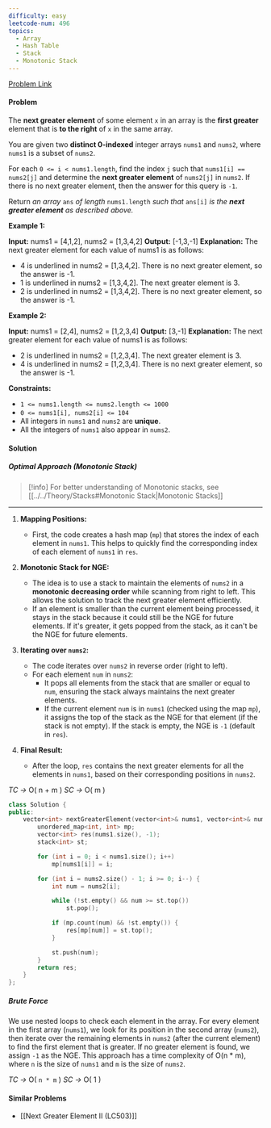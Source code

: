 ```yaml
---
difficulty: easy
leetcode-num: 496
topics:
  - Array
  - Hash Table
  - Stack
  - Monotonic Stack
---
```

[Problem Link](https://leetcode.com/problems/next-greater-element-i/)

#### Problem
The **next greater element** of some element `x` in an array is the **first greater** element that is **to the right** of `x` in the same array.

You are given two **distinct 0-indexed** integer arrays `nums1` and `nums2`, where `nums1` is a subset of `nums2`.

For each `0 <= i < nums1.length`, find the index `j` such that `nums1[i] == nums2[j]` and determine the **next greater element** of `nums2[j]` in `nums2`. If there is no next greater element, then the answer for this query is `-1`.

Return _an array_ `ans` _of length_ `nums1.length` _such that_ `ans[i]` _is the **next greater element** as described above._

**Example 1:**

**Input:** nums1 = [4,1,2], nums2 = [1,3,4,2]
**Output:** [-1,3,-1]
**Explanation:** The next greater element for each value of nums1 is as follows:
- 4 is underlined in nums2 = [1,3,4,2]. There is no next greater element, so the answer is -1.
- 1 is underlined in nums2 = [1,3,4,2]. The next greater element is 3.
- 2 is underlined in nums2 = [1,3,4,2]. There is no next greater element, so the answer is -1.

**Example 2:**

**Input:** nums1 = [2,4], nums2 = [1,2,3,4]
**Output:** [3,-1]
**Explanation:** The next greater element for each value of nums1 is as follows:
- 2 is underlined in nums2 = [1,2,3,4]. The next greater element is 3.
- 4 is underlined in nums2 = [1,2,3,4]. There is no next greater element, so the answer is -1.

**Constraints:**

- `1 <= nums1.length <= nums2.length <= 1000`
- `0 <= nums1[i], nums2[i] <= 104`
- All integers in `nums1` and `nums2` are **unique**.
- All the integers of `nums1` also appear in `nums2`.

#### Solution
##### Optimal Approach (Monotonic Stack)


> [!info] 
> For better understanding of Monotonic stacks, see [[../../Theory/Stacks#Monotonic Stack|Monotonic Stacks]]

---

1. **Mapping Positions:**
    
    - First, the code creates a hash map (`mp`) that stores the index of each element in `nums1`. This helps to quickly find the corresponding index of each element of `nums1`  in `res`.
2. **Monotonic Stack for NGE:**
    
    - The idea is to use a stack to maintain the elements of `nums2` in a **monotonic decreasing order** while scanning from right to left. This allows the solution to track the next greater element efficiently.
    - If an element is smaller than the current element being processed, it stays in the stack because it could still be the NGE for future elements. If it's greater, it gets popped from the stack, as it can't be the NGE for future elements.
3. **Iterating over `nums2`:**
    
    - The code iterates over `nums2` in reverse order (right to left).
    - For each element `num` in `nums2`:
        - It pops all elements from the stack that are smaller or equal to `num`, ensuring the stack always maintains the next greater elements.
        - If the current element `num` is in `nums1` (checked using the map `mp`), it assigns the top of the stack as the NGE for that element (if the stack is not empty). If the stack is empty, the NGE is `-1` (default in `res`).
4. **Final Result:**
    
    - After the loop, `res` contains the next greater elements for all the elements in `nums1`, based on their corresponding positions in `nums2`.

*TC ->* O( n + m )
*SC ->* O( m )

```cpp title=Code
class Solution {
public:
    vector<int> nextGreaterElement(vector<int>& nums1, vector<int>& nums2) {
        unordered_map<int, int> mp;
        vector<int> res(nums1.size(), -1);
        stack<int> st;

        for (int i = 0; i < nums1.size(); i++)
            mp[nums1[i]] = i;

        for (int i = nums2.size() - 1; i >= 0; i--) {
            int num = nums2[i];

            while (!st.empty() && num >= st.top())
                st.pop();

            if (mp.count(num) && !st.empty()) {
                res[mp[num]] = st.top();
            }

            st.push(num);
        }
        return res;
    }
};
```

##### Brute Force
We use nested loops to check each element in the array. For every element in the first array (`nums1`), we look for its position in the second array (`nums2`), then iterate over the remaining elements in `nums2` (after the current element) to find the first element that is greater. If no greater element is found, we assign `-1` as the NGE. This approach has a time complexity of O(n * m), where `n` is the size of `nums1` and `m` is the size of `nums2`.

*TC ->* O( `n * m` )
*SC ->* O( 1 )

#### Similar Problems
- [[Next Greater Element II (LC503)]]